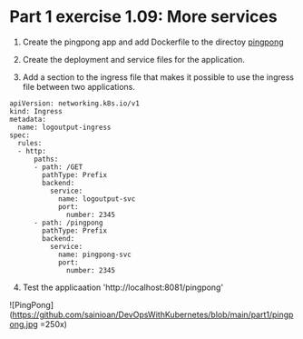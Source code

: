 # Part 1 exercise 1.09: More services

1. Create the pingpong app and add Dockerfile to the directoy
[pingpong](https://github.com/sainioan/Apps/tree/main/Pingpong)

2. Create the deployment and service files for the application.

3. Add a section to the ingress file that makes it possible to use the ingress file between two applications.

```
apiVersion: networking.k8s.io/v1
kind: Ingress
metadata:
  name: logoutput-ingress
spec:
  rules:
  - http:
      paths:
      - path: /GET
        pathType: Prefix
        backend:
          service:
            name: logoutput-svc
            port:
              number: 2345
      - path: /pingpong
        pathType: Prefix
        backend:
          service:
            name: pingpong-svc
            port:
              number: 2345

```

4. Test the applicaation 'http://localhost:8081/pingpong'

![PingPong](https://github.com/sainioan/DevOpsWithKubernetes/blob/main/part1/pingpong.jpg =250x)

